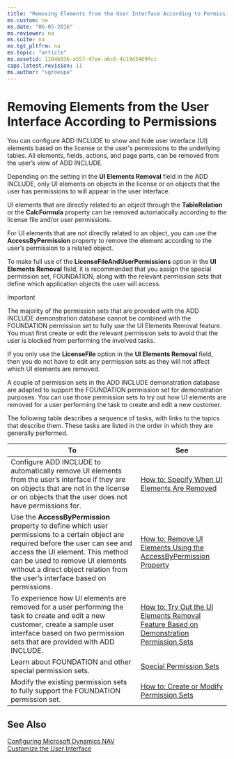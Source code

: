 ```yaml
---
title: "Removing Elements from the User Interface According to Permissions"
ms.custom: na
ms.date: "06-05-2016"
ms.reviewer: na
ms.suite: na
ms.tgt_pltfrm: na
ms.topic: "article"
ms.assetid: 1104b836-a557-47ee-a6c6-4c19d3469fcc
caps.latest.revision: 11
ms.author: "sgroespe"
---
```

# Removing Elements from the User Interface According to Permissions
You can configure ADD INCLUDE<!--[!INCLUDE[dyn_nav](../ApplicationDesign/includes/dyn_nav_md.md)]--> to show and hide user interface \(UI\) elements based on the license or the user's permissions to the underlying tables. All elements, fields, actions, and page parts, can be removed from the user’s view of ADD INCLUDE<!--[!INCLUDE[dyn_nav](../ApplicationDesign/includes/dyn_nav_md.md)]-->.  
  
 Depending on the setting in the **UI Elements Removal** field in the ADD INCLUDE<!--[!INCLUDE[nav_admin](../BusinessFunctionality/LoggingAndTrackingEmailInteractions/includes/nav_admin_md.md)]-->, only UI elements on objects in the license or on objects that the user has permissions to will appear in the user interface.  
  
 UI elements that are directly related to an object through the **TableRelation** or the **CalcFormula** property can be removed automatically according to the license file and\/or user permissions.  
  
 For UI elements that are not directly related to an object, you can use the **AccessByPermission** property to remove the element according to the user’s permission to a related object.  
  
 To make full use of the **LicenseFileAndUserPermissions** option in the **UI Elements Removal** field, it is recommended that you assign the special permission set, FOUNDATION, along with the relevant permission sets that define which application objects the user will access.  
  
> [!IMPORTANT]  
>  The majority of the permission sets that are provided with the ADD INCLUDE<!--[!INCLUDE[demo](../ApplicationDesign/includes/demo_md.md)]--> demonstration database cannot be combined with the FOUNDATION permission set to fully use the UI Elements Removal feature. You must first create or edit the relevant permission sets to avoid that the user is blocked from performing the involved tasks.  
>   
>  If you only use the **LicenseFile** option in the **UI Elements Removal** field, then you do not have to edit any permission sets as they will not affect which UI elements are removed.  
  
 A couple of permission sets in the ADD INCLUDE<!--[!INCLUDE[demo](../ApplicationDesign/includes/demo_md.md)]--> demonstration database are adapted to support the FOUNDATION permission set for demonstration purposes. You can use those permission sets to try out how UI elements are removed for a user performing the task to create and edit a new customer.  
  
 The following table describes a sequence of tasks, with links to the topics that describe them. These tasks are listed in the order in which they are generally performed.  
  
|**To**|**See**|  
|------------|-------------|  
|Configure ADD INCLUDE<!--[!INCLUDE[nav_server](../BusinessFunctionality/IntegratingWithMicrosoftOffice/includes/nav_server_md.md)]--> to automatically remove UI elements from the user’s interface if they are on objects that are not in the license or on objects that the user does not have permissions for.|[How to: Specify When UI Elements Are Removed](../Topic/How%20to:%20Specify%20When%20UI%20Elements%20Are%20Removed.md)|  
|Use the **AccessByPermission** property to define which user permissions to a certain object are required before the user can see and access the UI element. This method can be used to remove UI elements without a direct object relation from the user’s interface based on permissions.|[How to: Remove UI Elements Using the AccessByPermission Property](../Topic/How%20to:%20Remove%20UI%20Elements%20Using%20the%20AccessByPermission%20Property.md)|  
|To experience how UI elements are removed for a user performing the task to create and edit a new customer, create a sample user interface based on two permission sets that are provided with ADD INCLUDE<!--[!INCLUDE[dyn_nav](../ApplicationDesign/includes/dyn_nav_md.md)]-->.|[How to: Try Out the UI Elements Removal Feature Based on Demonstration Permission Sets](../Topic/How%20to:%20Try%20Out%20the%20UI%20Elements%20Removal%20Feature%20Based%20on%20Demonstration%20Permission%20Sets.md)|  
|Learn about FOUNDATION and other special permission sets.|[Special Permission Sets](../Topic/Special%20Permission%20Sets.md)|  
|Modify the existing permission sets to fully support the FOUNDATION permission set.|[How to: Create or Modify Permission Sets](../Topic/How%20to:%20Create%20or%20Modify%20Permission%20Sets.md)|  
  
## See Also  
 [Configuring Microsoft Dynamics NAV](../Topic/Configuring%20Microsoft%20Dynamics%20NAV.md)   
 [Customize the User Interface](../SetupAndAdministration/customize-the-user-interface.md)
